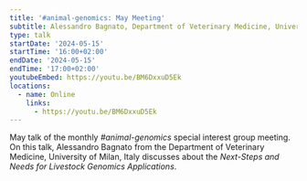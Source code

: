 ```yaml
---
title: '#animal-genomics: May Meeting'
subtitle: Alessandro Bagnato, Department of Veterinary Medicine, University of Milan, Italy
type: talk
startDate: '2024-05-15'
startTime: '16:00+02:00'
endDate: '2024-05-15'
endTime: '17:00+02:00'
youtubeEmbed: https://youtu.be/BM6DxxuD5Ek
locations:
  - name: Online
    links:
      - https://youtu.be/BM6DxxuD5Ek
---
```


May talk of the monthly _#animal-genomics_ special interest group meeting.
On this talk, Alessandro Bagnato from the Department of Veterinary Medicine, University of Milan, Italy discusses about the _Next-Steps and Needs for Livestock Genomics Applications_.
